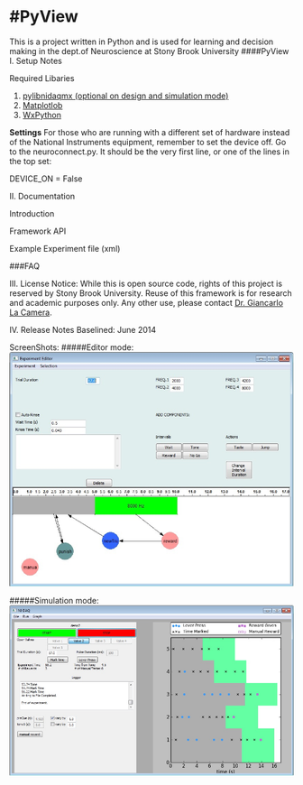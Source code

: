 #PyView
======
This is a project written in Python and is used for learning and decision making in the dept.of Neuroscience at Stony Brook University 
####PyView
I. Setup Notes

Required Libaries

1. [pylibnidaqmx (optional on design and simulation mode)](https://code.google.com/p/pylibnidaqmx/)
2. [Matplotlob](http://matplotlib.org/)
3. [WxPython](http://www.wxpython.org/)

**Settings** For those who are running with a different set of hardware instead of the National Instruments equipment, remember to set the device off. Go to the neuroconnect.py. It should be the very first line, or one of the lines in the top set:

DEVICE_ON = False

II. Documentation

Introduction

Framework API

Example Experiment file (xml)


###FAQ

III. License Notice: While this is open source code, rights of this project is reserved by Stony Brook University. Reuse of this framework is for research and academic purposes only. Any other use, please contact [Dr. Giancarlo La Camera](http://medicine.stonybrookmedicine.edu/neurobiology/faculty/lacamera).

IV. Release Notes
Baselined: June 2014

ScreenShots:
#####Editor mode:
![alt tag](https://raw.githubusercontent.com/lrajmohan/PyView/master/ExpSuite%20-%20Copy/ExpSuite/PyView/screenshots/Editor.jpg)

#####Simulation mode:
![alt tag](https://raw.githubusercontent.com/lrajmohan/PyView/master/ExpSuite%20-%20Copy/ExpSuite/PyView/screenshots/Pyview.jpg)
